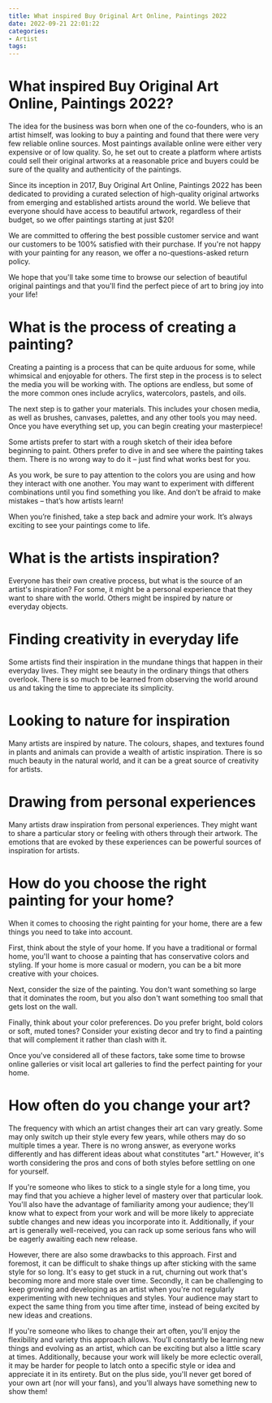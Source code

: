 ```yaml
---
title: What inspired Buy Original Art Online, Paintings 2022
date: 2022-09-21 22:01:22
categories:
- Artist
tags:
---
```



# What inspired Buy Original Art Online, Paintings 2022?

The idea for the business was born when one of the co-founders, who is an artist himself, was looking to buy a painting and found that there were very few reliable online sources. Most paintings available online were either very expensive or of low quality. So, he set out to create a platform where artists could sell their original artworks at a reasonable price and buyers could be sure of the quality and authenticity of the paintings.

Since its inception in 2017, Buy Original Art Online, Paintings 2022 has been dedicated to providing a curated selection of high-quality original artworks from emerging and established artists around the world. We believe that everyone should have access to beautiful artwork, regardless of their budget, so we offer paintings starting at just $20!

We are committed to offering the best possible customer service and want our customers to be 100% satisfied with their purchase. If you're not happy with your painting for any reason, we offer a no-questions-asked return policy.

We hope that you'll take some time to browse our selection of beautiful original paintings and that you'll find the perfect piece of art to bring joy into your life!

# What is the process of creating a painting?

Creating a painting is a process that can be quite arduous for some, while whimsical and enjoyable for others. The first step in the process is to select the media you will be working with. The options are endless, but some of the more common ones include acrylics, watercolors, pastels, and oils.

The next step is to gather your materials. This includes your chosen media, as well as brushes, canvases, palettes, and any other tools you may need. Once you have everything set up, you can begin creating your masterpiece!

Some artists prefer to start with a rough sketch of their idea before beginning to paint. Others prefer to dive in and see where the painting takes them. There is no wrong way to do it – just find what works best for you.

As you work, be sure to pay attention to the colors you are using and how they interact with one another. You may want to experiment with different combinations until you find something you like. And don’t be afraid to make mistakes – that’s how artists learn!

When you’re finished, take a step back and admire your work. It’s always exciting to see your paintings come to life.

# What is the artists inspiration?

Everyone has their own creative process, but what is the source of an artist's inspiration? For some, it might be a personal experience that they want to share with the world. Others might be inspired by nature or everyday objects.

# Finding creativity in everyday life

Some artists find their inspiration in the mundane things that happen in their everyday lives. They might see beauty in the ordinary things that others overlook. There is so much to be learned from observing the world around us and taking the time to appreciate its simplicity.

# Looking to nature for inspiration

Many artists are inspired by nature. The colours, shapes, and textures found in plants and animals can provide a wealth of artistic inspiration. There is so much beauty in the natural world, and it can be a great source of creativity for artists.

# Drawing from personal experiences

Many artists draw inspiration from personal experiences. They might want to share a particular story or feeling with others through their artwork. The emotions that are evoked by these experiences can be powerful sources of inspiration for artists.

# How do you choose the right painting for your home?

When it comes to choosing the right painting for your home, there are a few things you need to take into account.

First, think about the style of your home. If you have a traditional or formal home, you'll want to choose a painting that has conservative colors and styling. If your home is more casual or modern, you can be a bit more creative with your choices.

Next, consider the size of the painting. You don't want something so large that it dominates the room, but you also don't want something too small that gets lost on the wall.

Finally, think about your color preferences. Do you prefer bright, bold colors or soft, muted tones? Consider your existing decor and try to find a painting that will complement it rather than clash with it.

Once you've considered all of these factors, take some time to browse online galleries or visit local art galleries to find the perfect painting for your home.

# How often do you change your art?

The frequency with which an artist changes their art can vary greatly. Some may only switch up their style every few years, while others may do so multiple times a year. There is no wrong answer, as everyone works differently and has different ideas about what constitutes "art." However, it's worth considering the pros and cons of both styles before settling on one for yourself.

If you're someone who likes to stick to a single style for a long time, you may find that you achieve a higher level of mastery over that particular look. You'll also have the advantage of familiarity among your audience; they'll know what to expect from your work and will be more likely to appreciate subtle changes and new ideas you incorporate into it. Additionally, if your art is generally well-received, you can rack up some serious fans who will be eagerly awaiting each new release.

However, there are also some drawbacks to this approach. First and foremost, it can be difficult to shake things up after sticking with the same style for so long. It's easy to get stuck in a rut, churning out work that's becoming more and more stale over time. Secondly, it can be challenging to keep growing and developing as an artist when you're not regularly experimenting with new techniques and styles. Your audience may start to expect the same thing from you time after time, instead of being excited by new ideas and creations.

If you're someone who likes to change their art often, you'll enjoy the flexibility and variety this approach allows. You'll constantly be learning new things and evolving as an artist, which can be exciting but also a little scary at times. Additionally, because your work will likely be more eclectic overall, it may be harder for people to latch onto a specific style or idea and appreciate it in its entirety. But on the plus side, you'll never get bored of your own art (nor will your fans), and you'll always have something new to show them!